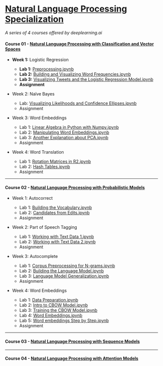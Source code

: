 # [Natural Language Processing Specialization](https://www.coursera.org/specializations/natural-language-processing)
<i>A series of 4 courses offered by deeplearning.ai</i>

#### Course 01 - [Natural Language Processing with Classification and Vector Spaces](https://www.coursera.org/learn/classification-vector-spaces-in-nlp)

* **Week 1:** Logistic Regression

  * **Lab 1:** [Preprocessing.ipynb](https://github.com/Andrew-Ng-s-number-one-fan/Natural-Language-Processing-Specialization/blob/master/01%20-%20Natural%20Language%20Processing%20with%20Classification%20and%20Vector%20Spaces/C1_W1_N1_Preprocessing.ipynb)
  * **Lab 2:** [Building and Visualizing Word Frequencies.ipynb](https://github.com/Andrew-Ng-s-number-one-fan/Natural-Language-Processing-Specialization/blob/master/01%20-%20Natural%20Language%20Processing%20with%20Classification%20and%20Vector%20Spaces/C1_W1_N2_Building%20and%20Visualizing%20Word%20Frequencies.ipynb)
  * **Lab 3:** [Visualizing Tweets and the Logistic Regression Model.ipynb](https://github.com/Andrew-Ng-s-number-one-fan/Natural-Language-Processing-Specialization/blob/master/01%20-%20Natural%20Language%20Processing%20with%20Classification%20and%20Vector%20Spaces/C1_W1_N3_Visualizing%20Tweets%20and%20the%20Logistic%20Regression%20Model.ipynb)
  * **Assignment**
  
* Week 2: Naïve Bayes
  * Lab: [Visualizing Likelihoods and Confidence Ellipses.ipynb]()
  * Assignment
  
* Week 3: Word Embeddings
  * Lab 1: [Linear Algebra in Python with Numpy.ipynb]()
  * Lab 2: [Manipulating Word Embeddings.ipynb]()
  * Lab 3: [Another Explanation about PCA.ipynb]()
  * Assignment
  
* Week 4: Word Translation
  * Lab 1: [Rotation Matrices in R2.ipynb]()
  * Lab 2: [Hash Tables.ipynb]()
  * Assignment

<hr>

#### Course 02 - [Natural Language Processing with Probabilistic Models](https://www.coursera.org/learn/probabilistic-models-in-nlp)

* Week 1: Autocorrect

  * Lab 1: [Building the Vocabulary.ipynb]()
  * Lab 2: [Candidates from Edits.ipynb]()
  * Assignment
  
* Week 2: Part of Speech Tagging

  * Lab 1: [Working with Text Data 1.ipynb]()
  * Lab 2: [Working with Text Data 2.ipynb]()
  * Assignment
  
* Week 3: Autocomplete

  * Lab 1: [Corpus Preprocessing for N-grams.ipynb]()
  * Lab 2: [Building the Language Model.ipynb]()
  * Lab 3: [Language Model Generalization.ipynb]()
  * Assignment
  
* Week 4: Word Embeddings

  * Lab 1: [Data Preparation.ipynb]()
  * Lab 2: [Intro to CBOW Model.ipynb]()
  * Lab 3: [Training the CBOW Model.ipynb]()
  * Lab 4: [Word Embeddings.ipynb]()
  * Lab 5: [Word embeddings Step by Step.ipynb]()
  * Assignment

<hr>

#### Course 03 - [Natural Language Processing with Sequence Models](https://www.coursera.org/learn/sequence-models-in-nlp)

<hr>

#### Course 04 - [Natural Language Processing with Attention Models](https://www.coursera.org/learn/attention-models-in-nlp)
